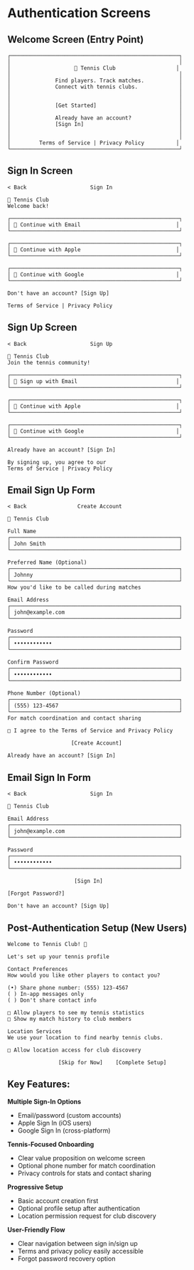  # Authentication Screens

## Welcome Screen (Entry Point)
```
┌─────────────────────────────────────────────────────┐
│                                                     │
│                    🎾 Tennis Club                   │
│                                                     │
│              Find players. Track matches.           │
│              Connect with tennis clubs.             │
│                                                     │
│                                                     │
│              [Get Started]                          │
│                                                     │
│              Already have an account?               │
│              [Sign In]                              │
│                                                     │
│                                                     │
│         Terms of Service | Privacy Policy          │
└─────────────────────────────────────────────────────┘
```

## Sign In Screen
```
< Back                    Sign In                       

🎾 Tennis Club
Welcome back!

┌─────────────────────────────────────────────────────┐
│ 📧 Continue with Email                              │
└─────────────────────────────────────────────────────┘

┌─────────────────────────────────────────────────────┐
│ 🍎 Continue with Apple                              │
└─────────────────────────────────────────────────────┘

┌─────────────────────────────────────────────────────┐
│ 📱 Continue with Google                             │
└─────────────────────────────────────────────────────┘

Don't have an account? [Sign Up]

Terms of Service | Privacy Policy
```

## Sign Up Screen
```
< Back                    Sign Up                       

🎾 Tennis Club
Join the tennis community!

┌─────────────────────────────────────────────────────┐
│ 📧 Sign up with Email                               │
└─────────────────────────────────────────────────────┘

┌─────────────────────────────────────────────────────┐
│ 🍎 Continue with Apple                              │
└─────────────────────────────────────────────────────┘

┌─────────────────────────────────────────────────────┐
│ 📱 Continue with Google                             │
└─────────────────────────────────────────────────────┘

Already have an account? [Sign In]

By signing up, you agree to our
Terms of Service | Privacy Policy
```

## Email Sign Up Form
```
< Back                Create Account                    

🎾 Tennis Club

Full Name
┌─────────────────────────────────────────────────────┐
│ John Smith                                          │
└─────────────────────────────────────────────────────┘

Preferred Name (Optional)
┌─────────────────────────────────────────────────────┐
│ Johnny                                              │
└─────────────────────────────────────────────────────┘
How you'd like to be called during matches

Email Address
┌─────────────────────────────────────────────────────┐
│ john@example.com                                    │
└─────────────────────────────────────────────────────┘

Password
┌─────────────────────────────────────────────────────┐
│ ••••••••••••                                        │
└─────────────────────────────────────────────────────┘

Confirm Password
┌─────────────────────────────────────────────────────┐
│ ••••••••••••                                        │
└─────────────────────────────────────────────────────┘

Phone Number (Optional)
┌─────────────────────────────────────────────────────┐
│ (555) 123-4567                                      │
└─────────────────────────────────────────────────────┘
For match coordination and contact sharing

□ I agree to the Terms of Service and Privacy Policy

                    [Create Account]

Already have an account? [Sign In]
```

## Email Sign In Form
```
< Back                    Sign In                       

🎾 Tennis Club

Email Address
┌─────────────────────────────────────────────────────┐
│ john@example.com                                    │
└─────────────────────────────────────────────────────┘

Password
┌─────────────────────────────────────────────────────┐
│ ••••••••••••                                        │
└─────────────────────────────────────────────────────┘

                     [Sign In]

[Forgot Password?]

Don't have an account? [Sign Up]
```

## Post-Authentication Setup (New Users)
```
Welcome to Tennis Club! 🎾

Let's set up your tennis profile

Contact Preferences
How would you like other players to contact you?

(•) Share phone number: (555) 123-4567
( ) In-app messages only
( ) Don't share contact info

□ Allow players to see my tennis statistics
□ Show my match history to club members

Location Services
We use your location to find nearby tennis clubs.

□ Allow location access for club discovery

                [Skip for Now]    [Complete Setup]
```

## Key Features:

**Multiple Sign-In Options**
- Email/password (custom accounts)
- Apple Sign In (iOS users)
- Google Sign In (cross-platform)

**Tennis-Focused Onboarding**
- Clear value proposition on welcome screen
- Optional phone number for match coordination
- Privacy controls for stats and contact sharing

**Progressive Setup**
- Basic account creation first
- Optional profile setup after authentication
- Location permission request for club discovery

**User-Friendly Flow**
- Clear navigation between sign in/sign up
- Terms and privacy policy easily accessible
- Forgot password recovery option
